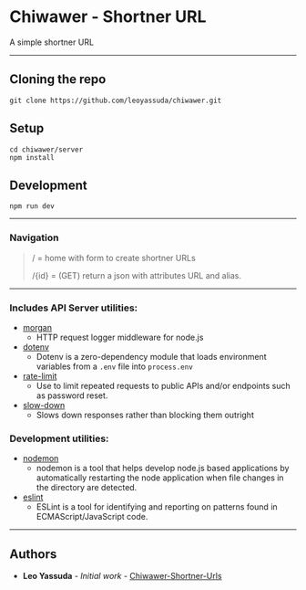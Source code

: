 # Chiwawer - Shortner URL

A simple shortner URL

---

## Cloning the repo

```
git clone https://github.com/leoyassuda/chiwawer.git
```

## Setup

```
cd chiwawer/server
npm install
```

## Development

```
npm run dev
```

---

### Navigation

> / = home with form to create shortner URLs
>
> /{id} = (GET) return a json with attributes URL and alias.

---

### Includes API Server utilities:

- [morgan](https://www.npmjs.com/package/morgan)
  - HTTP request logger middleware for node.js
- [dotenv](https://www.npmjs.com/package/dotenv)
  - Dotenv is a zero-dependency module that loads environment variables from a `.env` file into `process.env`
- [rate-limit](https://www.npmjs.com/package/express-rate-limit)
  - Use to limit repeated requests to public APIs and/or endpoints such as password reset.
- [slow-down](https://www.npmjs.com/package/express-slow-down)
  - Slows down responses rather than blocking them outright

### Development utilities:

- [nodemon](https://www.npmjs.com/package/nodemon)
  - nodemon is a tool that helps develop node.js based applications by automatically restarting the node application when file changes in the directory are detected.
- [eslint](https://www.npmjs.com/package/eslint)
  - ESLint is a tool for identifying and reporting on patterns found in ECMAScript/JavaScript code.

---

## Authors

- **Leo Yassuda** - _Initial work_ - [Chiwawer-Shortner-Urls](https://github.com/leoyassuda/chiwawer)
